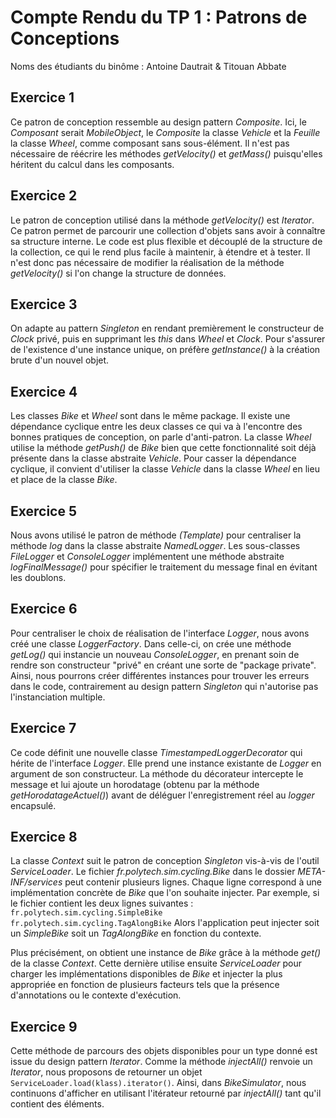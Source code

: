 # Compte Rendu du TP 1 : Patrons de Conceptions

Noms des étudiants du binôme : Antoine Dautrait & Titouan Abbate 

## Exercice 1
Ce patron de conception ressemble au design pattern *Composite*.
Ici, le *Composant* serait *MobileObject*, le *Composite* la classe *Vehicle* et la *Feuille* la classe *Wheel*, comme composant sans sous-élément.
Il n'est pas nécessaire de réécrire les méthodes *getVelocity()* et *getMass()* puisqu'elles héritent du calcul dans les composants.

## Exercice 2
Le patron de conception utilisé dans la méthode *getVelocity()* est *Iterator*. Ce patron permet de parcourir une collection d'objets sans avoir à connaître sa structure interne.
Le code est plus flexible et découplé de la structure de la collection, ce qui le rend plus facile à maintenir, à étendre et à tester.
Il n'est donc pas nécessaire de modifier la réalisation de la méthode *getVelocity()* si l'on change la structure de données.

## Exercice 3
On adapte au pattern *Singleton* en rendant premièrement le constructeur de *Clock* privé, puis en supprimant les *this* dans *Wheel* et *Clock*.
Pour s'assurer de l'existence d'une instance unique, on préfère *getInstance()* à la création brute d'un nouvel objet.

## Exercice 4
Les classes *Bike* et *Wheel* sont dans le même package.
Il existe une dépendance cyclique entre les deux classes ce qui va à l'encontre des bonnes pratiques de conception, on parle d'anti-patron.
La classe *Wheel* utilise la méthode *getPush()* de *Bike* bien que cette fonctionnalité soit déjà présente dans la classe abstraite *Vehicle*.
Pour casser la dépendance cyclique, il convient d'utiliser la classe *Vehicle* dans la classe *Wheel* en lieu et place de la classe *Bike*.

## Exercice 5
Nous avons utilisé le patron de méthode *(Template)* pour centraliser la méthode *log* dans la classe abstraite *NamedLogger*. Les sous-classes *FileLogger* et *ConsoleLogger* implémentent une méthode abstraite *logFinalMessage()* pour spécifier le traitement du message final en évitant les doublons.

## Exercice 6
Pour centraliser le choix de réalisation de l'interface *Logger*, nous avons créé une classe *LoggerFactory*.
Dans celle-ci, on crée une méthode *getLog()* qui instancie un nouveau *ConsoleLogger*, en prenant soin de rendre son constructeur "privé" en créant une sorte de "package private".
Ainsi, nous pourrons créer différentes instances pour trouver les erreurs dans le code, contrairement au design pattern *Singleton* qui n'autorise pas l'instanciation multiple.

## Exercice 7
Ce code définit une nouvelle classe *TimestampedLoggerDecorator* qui hérite de l'interface *Logger*.
Elle prend une instance existante de *Logger* en argument de son constructeur.
La méthode du décorateur intercepte le message et lui ajoute un horodatage (obtenu par la méthode *getHorodatageActuel()*) avant de déléguer l'enregistrement réel au *logger* encapsulé.

## Exercice 8
La classe *Context* suit le patron de conception *Singleton* vis-à-vis de l'outil *ServiceLoader*.
Le fichier *fr.polytech.sim.cycling.Bike* dans le dossier *META-INF/services* peut contenir plusieurs lignes. Chaque ligne correspond à une implémentation concrète de *Bike* que l'on souhaite injecter.
Par exemple, si le fichier contient les deux lignes suivantes :
`fr.polytech.sim.cycling.SimpleBike
fr.polytech.sim.cycling.TagAlongBike`
Alors l'application peut injecter soit un *SimpleBike* soit un *TagAlongBike* en fonction du contexte.

Plus précisément, on obtient une instance de *Bike* grâce à la méthode *get()* de la classe *Context*.
Cette dernière utilise ensuite *ServiceLoader* pour charger les implémentations disponibles de *Bike* et injecter la plus appropriée en fonction de plusieurs facteurs tels que la présence d'annotations ou le contexte d'exécution.

## Exercice 9
Cette méthode de parcours des objets disponibles pour un type donné est issue du design pattern *Iterator*.
Comme la méthode *injectAll()* renvoie un *Iterator*, nous proposons de retourner un objet `ServiceLoader.load(klass).iterator()`.
Ainsi, dans *BikeSimulator*, nous continuons d'afficher en utilisant l'itérateur retourné par *injectAll()* tant qu'il contient des éléments.

